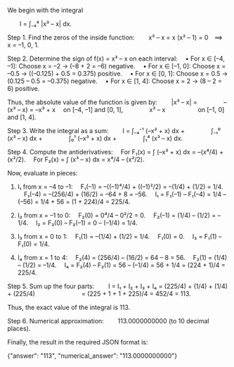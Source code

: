 We begin with the integral

  I = ∫₋₄⁴ |x³ – x| dx.

Step 1. Find the zeros of the inside function:
  x³ – x = x (x² – 1) = 0 ⟹ x = –1, 0, 1.

Step 2. Determine the sign of f(x) = x³ – x on each interval:
 • For x ∈ [–4, –1]: Choose x = –2 → (–8 + 2 = –6) negative.
 • For x ∈ [–1, 0]: Choose x = –0.5 → ((–0.125) + 0.5 = 0.375) positive.
 • For x ∈ [0, 1]: Choose x = 0.5 → (0.125 – 0.5 = –0.375) negative.
 • For x ∈ [1, 4]: Choose x = 2 → (8 – 2 = 6) positive.

Thus, the absolute value of the function is given by:
  |x³ – x| =
    –(x³ – x) = –x³ + x  on [–4, –1] and [0, 1],
    x³ – x      on [–1, 0] and [1, 4].

Step 3. Write the integral as a sum:
  I = ∫₋₄⁻¹ (–x³ + x) dx +
    ∫₋₁⁰ (x³ – x) dx +
    ∫₀¹ (–x³ + x) dx +
    ∫₁⁴ (x³ – x) dx.

Step 4. Compute the antiderivatives:
 For F₁(x) = ∫ (–x³ + x) dx = –(x⁴/4) + (x²/2).
 For F₂(x) = ∫ (x³ – x) dx = x⁴/4 – (x²/2).

Now, evaluate in pieces:

1. I₁ from x = –4 to –1:
 F₁(–1) = –((–1)⁴/4) + ((–1)²/2) = –(1/4) + (1/2) = 1/4.
 F₁(–4) = –(256/4) + (16/2) = –64 + 8 = –56.
 I₁ = F₁(–1) – F₁(–4) = 1/4 – (–56) = 1/4 + 56 = (1 + 224)/4 = 225/4.

2. I₂ from x = –1 to 0:
 F₂(0) = 0⁴/4 – 0²/2 = 0.
 F₂(–1) = (1/4) – (1/2) = –1/4.
 I₂ = F₂(0) – F₂(–1) = 0 – (–1/4) = 1/4.

3. I₃ from x = 0 to 1:
 F₁(1) = –(1/4) + (1/2) = 1/4.
 F₁(0) = 0.
 I₃ = F₁(1) – F₁(0) = 1/4.

4. I₄ from x = 1 to 4:
 F₂(4) = (256/4) – (16/2) = 64 – 8 = 56.
 F₂(1) = (1/4) – (1/2) = –1/4.
 I₄ = F₂(4) – F₂(1) = 56 – (–1/4) = 56 + 1/4 = (224 + 1)/4 = 225/4.

Step 5. Sum up the four parts:
  I = I₁ + I₂ + I₃ + I₄ = (225/4) + (1/4) + (1/4) + (225/4)
        = (225 + 1 + 1 + 225)/4 = 452/4 = 113.

Thus, the exact value of the integral is 113.

Step 6. Numerical approximation:
  113.0000000000 (to 10 decimal places).

Finally, the result in the required JSON format is:

{"answer": "$113$", "numerical_answer": "113.0000000000"}